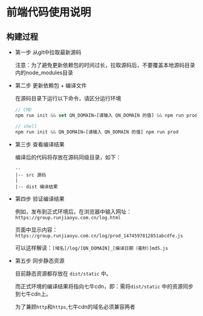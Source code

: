# 前端代码使用说明

## 构建过程

* 第一步 从git中拉取最新源码

    注意：为了避免更新依赖包的时间过长，拉取源码后，不要覆盖本地源码目录内的node_modules目录

* 第二步 更新依赖包 + 编译文件

    在源码目录下运行以下命令，请区分运行环境

    ``` js
    // CMD 
    npm run init && set QN_DOMAIN=[请输入 QN_DOMAIN 的值] && npm run prod

    // shell 
    npm run init && QN_DOMAIN=[请输入 QN_DOMAIN 的值] npm run prod
    ```

* 第三步 查看编译结果

    编译后的代码将存放在源码同级目录，如下：

    ```
    -- 
    |-- src 源码
    |
    |-- dist 编译结果

    ```

* 第四步 验证编译结果

   例如，发布到正式环境后，在浏览器中输入网址：`https://group.runjiaoyu.com.cn/log.html` 

   页面中显示内容：`https://group.runjiaoyu.com.cn/log/prod_1474597812851abcdfe.js`

   可以这样解读：`[域名]/log/[QN_DOMAIN]_[编译日期（毫秒）]md5.js`

* 第五步 同步静态资源

    目前静态资源都存放在 `dist/static` 中。

    而正式环境的编译结果将指向七牛cdn，即：需将`dist/static` 中的资源同步到七牛cdn上。

    为了兼顾`http`和`https`,七牛cdn的域名必须兼容两者

